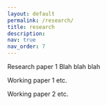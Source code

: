 ```yaml
---
layout: default
permalink: /research/
title: research
description: 
nav: true
nav_order: 7
---
```

Research paper 1
Blah blah blah

Working paper 1
etc.

Working paper 2
etc. 
